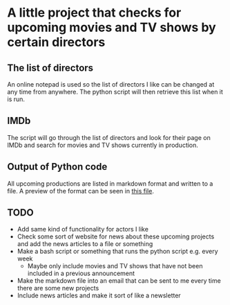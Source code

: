 
# A little project that checks for upcoming movies and TV shows by certain directors

## The list of directors
An online notepad is used so the list of directors I like can be changed at any time from anywhere. The python script will then retrieve this list when it is run.

## IMDb
The script will go through the list of directors and look for their page on IMDb and search for movies and TV shows currently in production. 

## Output of Python code
All upcoming productions are listed in markdown format and written to a file. A preview of the format can be seen in [this file](https://github.com/vkroyer/Scraper/blob/master/OutputPreview.md).

## TODO
- Add same kind of functionality for actors I like
- Check some sort of website for news about these upcoming projects and add the news articles to a file or something
- Make a bash script or something that runs the python script e.g. every week
    - Maybe only include movies and TV shows that have not been included in a previous announcement
- Make the markdown file into an email that can be sent to me every time there are some new projects
- Include news articles and make it sort of like a newsletter
